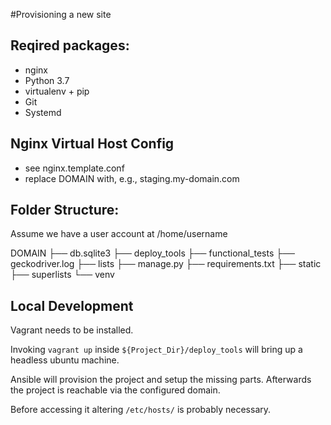 #Provisioning a new site

## Reqired packages:

- nginx
- Python 3.7
- virtualenv + pip
- Git
- Systemd

## Nginx Virtual Host Config

* see nginx.template.conf
* replace DOMAIN with, e.g., staging.my-domain.com

## Folder Structure:

Assume we have a user account at /home/username

DOMAIN
├── db.sqlite3
├── deploy_tools
├── functional_tests
├── geckodriver.log
├── lists
├── manage.py
├── requirements.txt
├── static
├── superlists
└── venv

## Local Development

Vagrant needs to be installed.

Invoking `vagrant up` inside `${Project_Dir}/deploy_tools` will bring up a headless ubuntu machine.

Ansible will provision the project and setup the missing parts. 
Afterwards the project is reachable via the configured domain.

Before accessing it altering `/etc/hosts/` is probably necessary.
